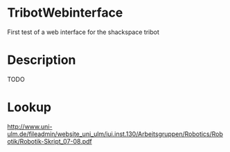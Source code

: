 TribotWebinterface
==================

First test of a web interface for the shackspace tribot


Description
===========

TODO

Lookup
======
http://www.uni-ulm.de/fileadmin/website_uni_ulm/iui.inst.130/Arbeitsgruppen/Robotics/Robotik/Robotik-Skript_07-08.pdf


